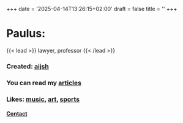 +++
date = '2025-04-14T13:26:15+02:00'
draft = false
title = ''
+++

# Paulus: 
{{< lead >}} lawyer, professor {{< /lead >}}

### Created: [aijsh](#)

### You can read my [articles](art)

### Likes: [music](#), [art](#), [sports](#)

#### [Contact](#)